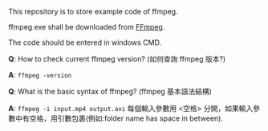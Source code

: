 This repository is to store example code of ffmpeg.

ffmpeg.exe shall be downloaded from [FFmpeg](https://ffmpeg.org/download.html#build-windows).

The code should be entered in windows CMD.

**Q**: How to check current ffmpeg version? (如何查詢 ffmpeg 版本?)

**A**: `ffmpeg -version`

**Q**: What is the basic syntax of ffmpeg? (ffmpeg 基本語法結構)

**A**: `ffmpeg -i input.mp4 output.avi`
每個輸入參數用 <空格> 分開，如果輸入參數中有空格，用引數包裹(例如:folder name has space in between).
